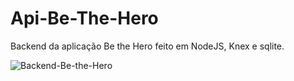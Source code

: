# Api-Be-The-Hero

Backend da aplicação Be the Hero feito em NodeJS, Knex e sqlite.

![Backend-Be-the-Hero](https://user-images.githubusercontent.com/55707579/77738184-26148500-6fee-11ea-9e07-47b2e3793f84.png)

